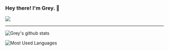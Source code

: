 ### Hey there! I'm Grey. 👋

![](https://komarev.com/ghpvc/?username=greyhere)

---

![Grey's github stats](https://github-readme-stats.vercel.app/api?username=greyhere&show_icons=true&count_private=true)

![Most Used Languages](https://github-readme-stats.vercel.app/api/top-langs/?username=greyhere&layout=compact&langs_count=10)
